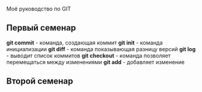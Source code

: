  Моё руководство по GIT
 ## Первый семенар
 **git commit** - команда, создающая коммит
 **git init** - команда инициализации
 **git diff** - команда показывающая разницу версий
 **git log** - выводит список коммитов
 **git checkout** - команда позволяет перемещаться между изменениями
 **git add** - добавляет изменение
 ## Второй семенар
 
